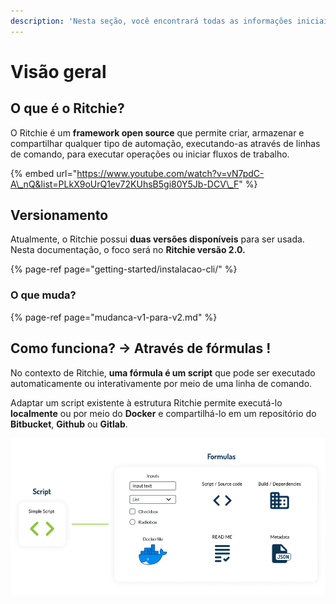 ```yaml
---
description: 'Nesta seção, você encontrará todas as informações iniciais sobre o Ritchie.'
---
```


# Visão geral

## O que é o Ritchie?

O Ritchie é um **framework open source** que permite criar, armazenar e compartilhar qualquer tipo de automação, executando-as através de linhas de comando, para executar operações ou iniciar fluxos de trabalho.

{% embed url="https://www.youtube.com/watch?v=vN7pdC-A\_nQ&list=PLkX9oUrQ1ev72KUhsB5gi80Y5Jb-DCV\_F" %}

## **Versionamento**

Atualmente, o Ritchie possui **duas versões disponíveis** para ser usada. Nesta documentação,  o foco será no **Ritchie versão 2.0.**

{% page-ref page="getting-started/instalacao-cli/" %}

### **O que muda?**

{% page-ref page="mudanca-v1-para-v2.md" %}

## **Como funciona? → Através de fórmulas !**

No contexto de Ritchie, **uma fórmula é um script** que pode ser executado automaticamente ou interativamente por meio de uma linha de comando.  
  
Adaptar um script existente à estrutura Ritchie permite executá-lo **localmente** ou por meio do **Docker** e compartilhá-lo em um repositório do **Bitbucket**, **Github** ou **Gitlab**.

![](.gitbook/assets/formula-ritchie-en%20%281%29%20%281%29%20%281%29.jpg)

